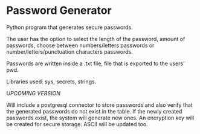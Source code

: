 # Password Generator

Python program that generates secure passwords. 

The user has the option to select the length of the password, amount of passwords, choose between numbers/letters passwords or number/letters/punctuation characters passwords. 

Passwords are written inside a .txt file, file that is exported to the users' pwd. 

Libraries used: sys, secrets, strings.

*UPCOMING VERSION*

Will include a postgresql connector to store passwords and also verify that the generated passwords do not exist in the table. If the newly created passwords exist, the system will generate new ones. An encryption key will be created for secure storage. ASCII will be updated too. 




